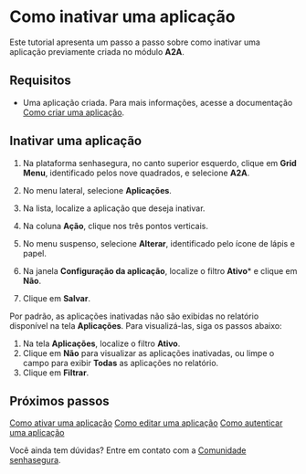 # Como inativar uma aplicação

Este tutorial apresenta um passo a passo sobre como inativar uma aplicação previamente criada no módulo **A2A**.

## Requisitos

* Uma aplicação criada. Para mais informações, acesse a documentação [Como criar uma aplicação](/v3-32/docs/pt/a2a-how-to-create-an-application).


## Inativar uma aplicação

1. Na plataforma senhasegura, no canto superior esquerdo, clique em **Grid Menu**, identificado pelos nove quadrados, e selecione **A2A**.

2. No menu lateral, selecione **Aplicações**.
3. Na lista, localize a aplicação que deseja inativar.
4. Na coluna **Ação**, clique nos três pontos verticais.
5. No menu suspenso, selecione **Alterar**, identificado pelo ícone de lápis e papel.
6. Na janela **Configuração da aplicação**, localize o filtro **Ativo*** e clique em **Não**.
7. Clique em **Salvar**.

Por padrão, as aplicações inativadas não são exibidas no relatório disponível na tela **Aplicações**. Para visualizá-las, siga os passos abaixo:
1. Na tela **Aplicações**, localize o filtro **Ativo**. 
2. Clique em **Não** para visualizar as aplicações inativadas, ou limpe o campo para exibir **Todas** as aplicações no relatório. 
3. Clique em **Filtrar**.

## Próximos passos

[Como ativar uma aplicação](/v3-32/docs/pt/a2a-how-to-activate-an-application)
[Como editar uma aplicação](/v3-32/docs/pt/a2a-how-to-edit-an-application)
[Como autenticar uma aplicação](/v3-32/docs/pt/a2a-how-to-authenticate-an-application)

Você ainda tem dúvidas? Entre em contato com a [Comunidade senhasegura](https://community.senhasegura.io/).

